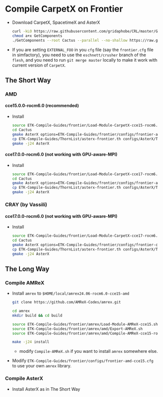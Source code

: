 # Compile CarpetX on Frontier

* Download CarpetX, SpacetimeX and AsterX

    ```bash
    curl -kLO https://raw.githubusercontent.com/gridaphobe/CRL/master/GetComponents
    chmod a+x GetComponents
    ./GetComponents --root Cactus --parallel --no-shallow https://raw.githubusercontent.com/lwJi/ETK-Compile-Guides/main/ThornList/asterx-frontier.th
    ```

* If you are setting `EXTERNAL_FOO` in you `cfg` file (say the `frontier.cfg` file in simfactory), you need to use the `eschnett/crusher` branch of the `flesh`, and you need to run `git merge master` locally to make it work with current version of `CarpetX`.


## The Short Way

### AMD

#### cce15.0.0-rocm6.0 (recommended)

* Install

    ```bash
    source ETK-Compile-Guides/frontier/Load-Module-CarpetX-cce15-rocm6.0.sh
    cd Cactus
    gmake AsterX options=ETK-Compile-Guides/frontier/configs/frontier-amd-cce15.cfg
    cp ETK-Compile-Guides/ThornList/asterx-frontier.th configs/AsterX/ThornList
    gmake -j24 AsterX
    ```

#### cce17.0.0-rocm6.0 (not working with GPU-aware-MPI)

* Install

    ```bash
    source ETK-Compile-Guides/frontier/Load-Module-CarpetX-cce17-rocm6.0.sh
    cd Cactus
    gmake AsterX options=ETK-Compile-Guides/frontier/configs/frontier-amd-cce17.cfg
    cp ETK-Compile-Guides/ThornList/asterx-frontier.th configs/AsterX/ThornList
    gmake -j24 AsterX
    ```

### CRAY (by Vassili)

#### cce17.0.0-rocm6.0 (not working with GPU-aware-MPI)

* Install

    ```bash
    source ETK-Compile-Guides/frontier/Load-Module-CarpetX-cce17-rocm6.0.sh
    cd Cactus
    gmake AsterX options=ETK-Compile-Guides/frontier/configs/frontier-cray-cce17.cfg
    cp ETK-Compile-Guides/ThornList/asterx-frontier.th configs/AsterX/ThornList
    gmake -j24 AsterX
    ```




## The Long Way

### Compile AMReX

* Install `amrex` to `$HOME/local/amrex24.06-rocm6.0-cce15-amd`

    ```bash
    git clone https://github.com/AMReX-Codes/amrex.git

    cd amrex
    mkdir build && cd build
    
    source ETK-Compile-Guides/frontier/amrex/Load-Module-AMReX-cce15.sh
    source ETK-Compile-Guides/frontier/amrex/amd/Export-AMReX.sh
    source ETK-Compile-Guides/frontier/amrex/amd/Compile-AMReX-cce15-rocm6.0.sh
    
    make -j24 install
    ```

    - modify `Compile-AMReX.sh` if you want to install `amrex` somewhere else.

* Modify `ETK-Compile-Guides/frontier/configs/frontier-amd-cce15.cfg` to use your own `amrex` library.

### Compile AsterX

* Install AsterX as in The Short Way
